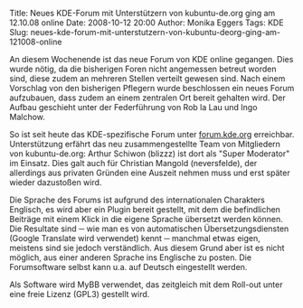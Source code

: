 Title: Neues KDE-Forum mit Unterstützern von kubuntu-de.org ging am 12.10.08 online
Date: 2008-10-12 20:00
Author: Monika Eggers
Tags: KDE
Slug: neues-kde-forum-mit-unterstutzern-von-kubuntu-deorg-ging-am-121008-online

An diesem Wochenende ist das neue Forum von KDE online gegangen. Dies
wurde nötig, da die bisherigen Foren nicht angemessen betreut worden
sind, diese zudem an mehreren Stellen verteilt gewesen sind. Nach einem
Vorschlag von den bisherigen Pflegern wurde beschlossen ein neues Forum
aufzubauen, dass zudem an einem zentralen Ort bereit gehalten wird. Der
Aufbau geschieht unter der Federführung von Rob la Lau und Ingo Malchow.


So ist seit heute das KDE-spezifische Forum unter
[forum.kde.org](http://forum.kde.org/ "http://forum.kde.org") erreichbar. Unterstützung erfährt das neu zusammengestellte Team
von Mitgliedern von kubuntu-de.org: Arthur Schiwon (blizzz) ist dort als
"Super Moderator" im Einsatz. Dies galt auch für Christian Mangold
(neversfelde), der allerdings aus privaten Gründen eine Auszeit nehmen
muss und erst später wieder dazustoßen wird.


<!--break--><!--break-->

Die Sprache des Forums ist aufgrund des internationalen Charakters
Englisch, es wird aber ein Plugin bereit gestellt, mit dem die
befindlichen Beiträge mit einem Klick in die eigene Sprache übersetzt
werden können. Die Resultate sind ─ wie man es von automatischen
Übersetzungsdiensten (Google Translate wird verwendet) kennt ─ manchmal
etwas eigen, meistens sind sie jedoch verständlich. Aus diesem Grund
aber ist es nicht möglich, aus einer anderen Sprache ins Englische zu
posten. Die Forumsoftware selbst kann u.a. auf Deutsch eingestellt
werden.


Als Software wird MyBB verwendet, das zeitgleich mit dem Roll-out unter
eine freie Lizenz (GPL3) gestellt wird.




